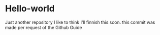 # Hello-world
Just another repository
I like to think I'll finnish this soon.
this commit was made per request of the Github Guide

